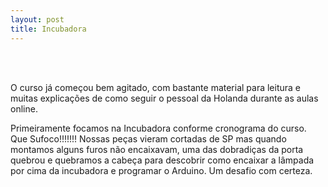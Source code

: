 ```yaml
---
layout: post
title: Incubadora
---
```


<br >

<br />

O curso já começou bem agitado, com bastante material para leitura e muitas explicações de como seguir o pessoal da Holanda durante as aulas online.

Primeiramente focamos na Incubadora conforme cronograma do curso. Que Sufoco!!!!!!! Nossas peças vieram cortadas de SP mas quando montamos alguns furos não encaixavam, uma das dobradiças da porta quebrou e quebramos a cabeça para descobrir como encaixar a lâmpada por cima da incubadora e programar o Arduino.  Um desafio com certeza.


